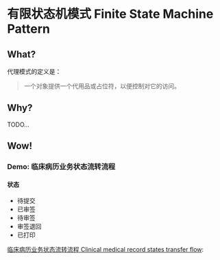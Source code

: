 # 有限状态机模式 Finite State Machine Pattern

## What?
代理模式的定义是：
> 一个对象提供一个代用品或占位符，以便控制对它的访问。

## Why?
TODO...

## Wow!

### Demo: 临床病历业务状态流转流程

#### 状态

- 待提交
- 已审签
- 待审签
- 审签退回
- 已打印


[临床病历业务状态流转流程 Clinical medical record states transfer flow](./index.js): 
